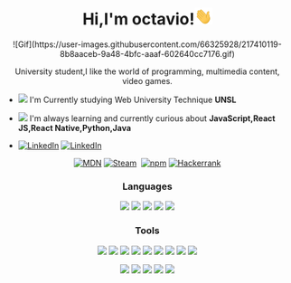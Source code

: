 
<h1 align="center">Hi,I'm octavio!<img src="https://raw.githubusercontent.com/ABSphreak/ABSphreak/master/gifs/Hi.gif" height="30"></h1>

<p align="center">
 ![Gif](https://user-images.githubusercontent.com/66325928/217410119-8b8aaceb-9a48-4bfc-aaaf-602640cc7176.gif)</h1>
</p>


<p
<h3 align="center">University student,I like the world of programming, multimedia content, video games.</h3>


- <img src="https://i.pinimg.com/originals/73/69/6e/73696e022df7cd5cb3d999c6875361dd.gif" width="30"> I'm Currently studying Web University Technique **UNSL**
- <img src="https://media.giphy.com/media/WUlplcMpOCEmTGBtBW/giphy.gif" width="30"> I'm always learning and currently curious about **JavaScript,React JS,React Native,Python,Java**

- <a href="https://www.linkedin.com/in/octavio-riccardo/"><img src="https://img.shields.io/badge/LinkedIn-0077B5?style=for-the-badge&logo=linkedin&logoColor=white" alt="LinkedIn" data-canonical src="https://www.linkedin.com/in/octavio-riccardo/" style="max-width:100%;"></a>
<a href="mailto:octariccardo@gmail.com"><img src="https://img.shields.io/badge/Gmail-D14836?style=for-the-badge&logo=gmail&logoColor=white" alt="LinkedIn" data-canonical src="octariccardo@gmail.com" style="max-width:100%;"></a>

<p align="center">
  <a href="https://developer.mozilla.org/es/docs/Web/HTML"><img src="https://img.shields.io/badge/MDN_Web_Docs-black?style=for-the-badge&logo=mdnwebdocs&logoColor=white" alt="MDN" data-canonical src="" style="max-width:100%;"></a>
  <a href="https://steamcommunity.com/id/Batvizz/"><img src="https://img.shields.io/badge/Steam-000000?style=for-the-badge&logo=steam&logoColor=white" alt="Steam" data-canonical src="https://steamcommunity.com/id/Batvizz/" style="max-width:100%;"></a>
  <a href="https://soundcloud.com/upload"><img src="https://img.shields.io/badge/SoundCloud-FF3300?style=for-the-badge&logo=soundcloud&logoColor=white" alt="" data-canonical src="https://soundcloud.com/upload" style="max-width:100%;"></a>
  <a href="https://www.npmjs.com/"><img src="https://img.shields.io/badge/npm-CB3837?style=for-the-badge&logo=npm&logoColor=white" alt="npm" data-canonical src="https://www.npmjs.com/" style="max-width:100%;"></a>
  <a href="https://www.hackerrank.com/dashboard"><img src="https://img.shields.io/badge/-Hackerrank-2EC866?style=for-the-badge&logo=HackerRank&logoColor=white" alt="Hackerrank" data-canonical src="https://www.hackerrank.com/dashboard" style="max-width:100%;"></a>
</p>

<h3 align="center">Languages</h3>
<p align="center">
  <a href="https://devdocs.io/c/" target="_blank"><img src="https://img.shields.io/badge/C-00599C?style=for-the-badge&logo=c&logoColor=white"/></a>
  <a href="https://docs.oracle.com/en/java/"><img src="https://img.shields.io/badge/Java%20-%23E00033.svg?&style=for-the-badge&logo=java&logoColor=white"/></a>
  <a href="https://www.python.org/"><img src="https://img.shields.io/badge/Python-FFD43B?style=for-the-badge&logo=python&logoColor=blue"/></a>
  <a href="https://developer.mozilla.org/es/docs/Web/JavaScript"><img src="https://img.shields.io/badge/JavaScript-323330?style=for-the-badge&logo=javascript&logoColor=F7DF1E"/></a>
  <a href="https://www.typescriptlang.org/"> <img src="https://img.shields.io/badge/TypeScript-007ACC?style=for-the-badge&logo=typescript&logoColor=white"/></a>
</p>

<h3 align="center">Tools</h3>
<p align="center">
  <a href="https://git-scm.com/"><img src="https://img.shields.io/badge/GIT-E44C30?style=for-the-badge&logo=git&logoColor=white"/></a>
  <a href="https://developer.mozilla.org/es/docs/Web/CSS"><img src="https://img.shields.io/badge/CSS3-1572B6?style=for-the-badge&logo=css3&logoColor=white"/></a>
  <a href="https://developer.mozilla.org/es/docs/Web/HTML"><img src="https://img.shields.io/badge/HTML5-E34F26?style=for-the-badge&logo=html5&logoColor=white"/></a>
  <a href="https://getbootstrap.com/"><img src="https://img.shields.io/badge/Bootstrap-563D7C?style=for-the-badge&logo=bootstrap&logoColor=white"/></a>
  <a href="https://beta.es.reactjs.org/"><img src="https://img.shields.io/badge/React-20232A?style=for-the-badge&logo=react&logoColor=61DAFB"/></a>
  <a href="https://code.visualstudio.com/"><img src="https://img.shields.io/badge/VSCode-0078D4?style=for-the-badge&logo=visual%20studio%20code&logoColor=white"/></a>
  <a href="https://www.figma.com/design/"><img src="https://img.shields.io/badge/Figma-F24E1E?style=for-the-badge&logo=figma&logoColor=white"/></a>
  <a href="https://www.sqlite.org/index.html"><img src="https://img.shields.io/badge/SQLite-07405E?style=for-the-badge&logo=sqlite&logoColor=white"/></a>
  <a href="https://godotengine.org/"><img src="https://img.shields.io/badge/Godot-478CBF?style=for-the-badge&logo=GodotEngine&logoColor=white"/></a>
</p>
 <p align="center">
    <img src="http://github-profile-summary-cards.vercel.app/api/cards/profile-details?username=Batvizz&theme=monokai">
    <img src="http://github-profile-summary-cards.vercel.app/api/cards/repos-per-language?username=Batvizz&theme=monokai">
    <img src="http://github-profile-summary-cards.vercel.app/api/cards/most-commit-language?username=Batvizz&theme=monokai">
    <img src="http://github-profile-summary-cards.vercel.app/api/cards/stats?username=Batvizz&theme=monokai">
    <img src="http://github-profile-summary-cards.vercel.app/api/cards/productive-time?username=Batvizz&theme=monokai&utcOffset=8">
</p>
 







